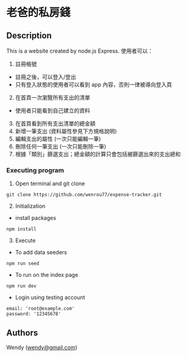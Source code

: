 # 老爸的私房錢

## Description

This is a website created by node.js Express. 
使用者可以：

1. 註冊帳號
- 註冊之後，可以登入/登出
- 只有登入狀態的使用者可以看到 app 內容，否則一律被導向登入頁
2. 在首頁一次瀏覽所有支出的清單
- 使用者只能看到自己建立的資料
3. 在首頁看到所有支出清單的總金額
4. 新增一筆支出 (資料屬性參見下方規格說明)
5. 編輯支出的屬性 (一次只能編輯一筆)
6. 刪除任何一筆支出 (一次只能刪除一筆)
7. 根據「類別」篩選支出；總金額的計算只會包括被篩選出來的支出總和

### Executing program

1. Open terminal and git clone
```
git clone https://github.com/wenrou77/expense-tracker.git
```

2. Initialization
- install packages
```
npm install
```

3. Execute
- To add data seeders
```
npm run seed
```

- To run on the index page
```
npm run dev
```
- Login using testing account
```
email: 'root@example.com'
password: '12345678'
```

## Authors

Wendy (wendy@gmail.com)
